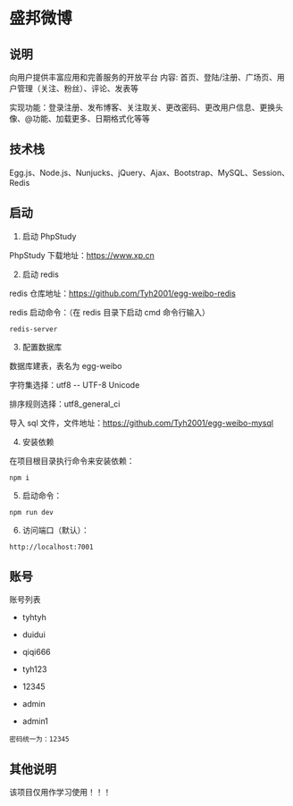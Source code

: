 # 盛邦微博

## 说明

向用户提供丰富应用和完善服务的开放平台 内容: 首页、登陆/注册、广场页、用户管理（关注、粉丝）、评论、发表等

实现功能：登录注册、发布博客、关注取关、更改密码、更改用户信息、更换头像、@功能、加载更多、日期格式化等等

## 技术栈

Egg.js、Node.js、Nunjucks、jQuery、Ajax、Bootstrap、MySQL、Session、Redis

## 启动

1. 启动 PhpStudy

PhpStudy 下载地址：https://www.xp.cn

2. 启动 redis

redis 仓库地址：https://github.com/Tyh2001/egg-weibo-redis

redis 启动命令：（在 redis 目录下启动 cmd 命令行输入）

```shell
redis-server
```

3. 配置数据库

数据库建表，表名为 egg-weibo

字符集选择：utf8 -- UTF-8 Unicode

排序规则选择：utf8_general_ci

导入 sql 文件，文件地址：https://github.com/Tyh2001/egg-weibo-mysql

4. 安装依赖

在项目根目录执行命令来安装依赖：

```shell
npm i
```

5. 启动命令：

```shell
npm run dev
```

6. 访问端口（默认）：

```shell
http://localhost:7001
```

## 账号

账号列表

- tyhtyh
- duidui
- qiqi666
- tyh123

- 12345
- admin
- admin1

```
密码统一为：12345
```

## 其他说明

该项目仅用作学习使用！！！
